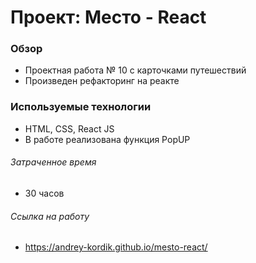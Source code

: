 # Проект: Место - React

### Обзор

* Проектная работа № 10 с карточками путешествий 
* Произведен рефакторинг на реакте
  

### Используемые технологии

* HTML, CSS, React JS
* В работе реализована функция PopUP 

###### Затраченное время 

* 30 часов

###### Ccылка на работу

* https://andrey-kordik.github.io/mesto-react/ 


